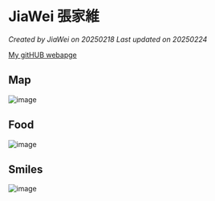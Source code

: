 # JiaWei 張家維
*Created by JiaWei on 20250218 Last updated on 20250224*

[My gitHUB webapge](https://github.com/nycu707058) 


## Map
![image](https://github.com/user-attachments/assets/536e5626-d9ae-4d74-8d59-f52b301b945f)


## Food
![image](https://github.com/user-attachments/assets/32afe8c6-b042-494e-9828-5c3c6176adf6)


## Smiles
![image](https://github.com/user-attachments/assets/dbb033c1-dcb3-4b88-91d5-eaa60c7cd78a)
